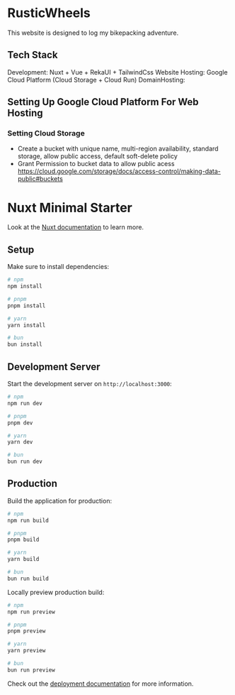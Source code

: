 # RusticWheels

This website is designed to log my bikepacking adventure.

## Tech Stack

Development: Nuxt + Vue + RekaUI + TailwindCss
Website Hosting: Google Cloud Platform (Cloud Storage + Cloud Run)
DomainHosting: 

## Setting Up Google Cloud Platform For Web Hosting

### Setting Cloud Storage

- Create a bucket with unique name, multi-region availability, standard storage, allow public access, default soft-delete policy
- Grant Permission to bucket data to allow public acess https://cloud.google.com/storage/docs/access-control/making-data-public#buckets

# Nuxt Minimal Starter

Look at the [Nuxt documentation](https://nuxt.com/docs/getting-started/introduction) to learn more.

## Setup

Make sure to install dependencies:

```bash
# npm
npm install

# pnpm
pnpm install

# yarn
yarn install

# bun
bun install
```

## Development Server

Start the development server on `http://localhost:3000`:

```bash
# npm
npm run dev

# pnpm
pnpm dev

# yarn
yarn dev

# bun
bun run dev
```

## Production

Build the application for production:

```bash
# npm
npm run build

# pnpm
pnpm build

# yarn
yarn build

# bun
bun run build
```

Locally preview production build:

```bash
# npm
npm run preview

# pnpm
pnpm preview

# yarn
yarn preview

# bun
bun run preview
```

Check out the [deployment documentation](https://nuxt.com/docs/getting-started/deployment) for more information.
